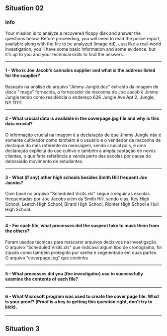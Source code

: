 
## Situation 02
### Info
Your mission is to analyze a recovered floppy disk and answer the questions below. Before proceeding, you will need to read the police report, available along with the file to be analyzed (image dd). Just like a real-world investigation, you'll have some basic information and some evidence, but it's up to you and your technical skills to find the answers.
***
#### 1 - Who is Joe Jacob's cannabis supplier and what is the address listed for the supplier?
 Baseado na análise do arquivo "Jimmy Jungle.doc" extraído da imagem de disco "image" fornecida, o fornecedor de maconha de Joe Jacob é Jimmy Jungle tendo como residência o endereço 626 Jungle Ave Apt 2, Jungle, NY 11111.
****
#### 2 - What crucial data is available in the coverpage.jpg file and why is this data crucial?
O informação crucial na imagem é a declaração de que Jimmy Jungle não é somente cultivador como também é o usuário e o vendedor de maconha de destaque do mês referente da mensagem, sendo crucial pois, é uma declaração explícita do uso cultivo e também a ampla captação de novos clientes, o que faria referência a venda perto das escolas por causa do demasiado movimento de estudantes.
***
#### 3 - What (if any) other high schools besides Smith Hill frequent Joe Jacobs?
Com base no arquivo "Scheduled Visits.xls" segue a seguir as escolas frequentadas por Joe Jacobs além da Smith Hill, sendo elas, Key High School, Leetch High School, Birard High School, Richter High School e Hull High School.
***
#### 4 - For each file, what processes did the suspect take to mask them from the others?
Foram usadas técnicas para mascarar arquivos decisivos na investigação. O arquivo "Scheduled Visits.xls" que indicava algum tipo de cronograma, foi zipado como também protegido por senha e segmentado em duas partes. O arquivo "coverpage.jpg" que continha 
***
#### 5 - What processes did you (the investigator) use to successfully examine the contents of each file?
***
#### 6 - What Microsoft program was used to create the cover page file. What is your proof? (Proof is a key to getting this question right, don't try to kick).
***
## Situation 3